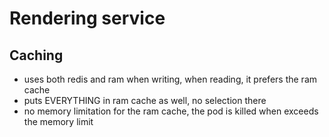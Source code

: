# Rendering service

## Caching

- uses both redis and ram when writing, when reading, it prefers the ram cache
- puts EVERYTHING in ram cache as well, no selection there
- no memory limitation for the ram cache, the pod is killed when exceeds the memory limit
